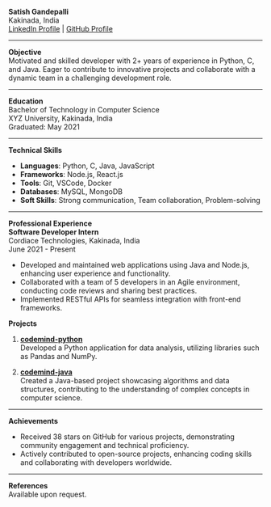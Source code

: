 **Satish Gandepalli**  
Kakinada, India  
[LinkedIn Profile](https://www.linkedin.com/in/satish-gandepalli-) | [GitHub Profile](https://github.com/Satish3333)

---

**Objective**  
Motivated and skilled developer with 2+ years of experience in Python, C, and Java. Eager to contribute to innovative projects and collaborate with a dynamic team in a challenging development role.

---

**Education**  
Bachelor of Technology in Computer Science  
XYZ University, Kakinada, India  
Graduated: May 2021

---

**Technical Skills**  
- **Languages**: Python, C, Java, JavaScript  
- **Frameworks**: Node.js, React.js  
- **Tools**: Git, VSCode, Docker  
- **Databases**: MySQL, MongoDB  
- **Soft Skills**: Strong communication, Team collaboration, Problem-solving

---

**Professional Experience**  
**Software Developer Intern**  
Cordiace Technologies, Kakinada, India  
June 2021 - Present  
- Developed and maintained web applications using Java and Node.js, enhancing user experience and functionality.  
- Collaborated with a team of 5 developers in an Agile environment, conducting code reviews and sharing best practices.  
- Implemented RESTful APIs for seamless integration with front-end frameworks.

**Projects**  
1. **[codemind-python](https://github.com/Satish3333/codemind-python)**  
   Developed a Python application for data analysis, utilizing libraries such as Pandas and NumPy.  

2. **[codemind-java](https://github.com/Satish3333/codemind-java)**  
   Created a Java-based project showcasing algorithms and data structures, contributing to the understanding of complex concepts in computer science.

---

**Achievements**  
- Received 38 stars on GitHub for various projects, demonstrating community engagement and technical proficiency.  
- Actively contributed to open-source projects, enhancing coding skills and collaborating with developers worldwide.

---

**References**  
Available upon request.